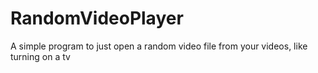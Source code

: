 # RandomVideoPlayer
A simple program to just open a random video file from your videos, like turning on a tv
